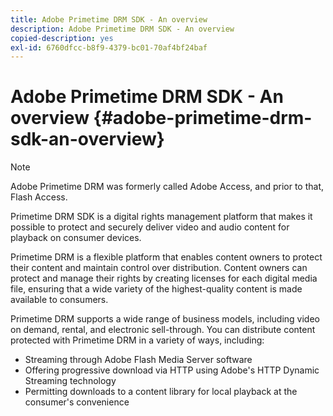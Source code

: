 ```yaml
---
title: Adobe Primetime DRM SDK - An overview
description: Adobe Primetime DRM SDK - An overview
copied-description: yes
exl-id: 6760dfcc-b8f9-4379-bc01-70af4bf24baf
---
```

# Adobe Primetime DRM SDK - An overview {#adobe-primetime-drm-sdk-an-overview}

>[!NOTE]
>
>Adobe Primetime DRM was formerly called Adobe Access, and prior to that, Flash Access.

Primetime DRM SDK is a digital rights management platform that makes it possible to protect and securely deliver video and audio content for playback on consumer devices.

Primetime DRM is a flexible platform that enables content owners to protect their content and maintain control over distribution. Content owners can protect and manage their rights by creating licenses for each digital media file, ensuring that a wide variety of the highest-quality content is made available to consumers.

Primetime DRM supports a wide range of business models, including video on demand, rental, and electronic sell-through. You can distribute content protected with Primetime DRM in a variety of ways, including:

* Streaming through Adobe Flash Media Server software 
* Offering progressive download via HTTP using Adobe's HTTP Dynamic Streaming technology 
* Permitting downloads to a content library for local playback at the consumer's convenience

